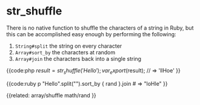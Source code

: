 # str_shuffle

There is no native function to shuffle the characters of a string in Ruby, but
this can be accomplished easy enough by performing the following:

1. `String#split` the string on every character
2. `Array#sort_by` the characters at random
3. `Array#join` the characters back into a single string
                                                        
{{code:php
    $result = str_shuffle('Hello');
    var_export($result);
    // => 'llHoe'
}}

{{code:ruby
    p "Hello".split("").sort_by { rand }.join
    # => "loHle"
}}


{{related:
    array/shuffle
    math/rand
}}
